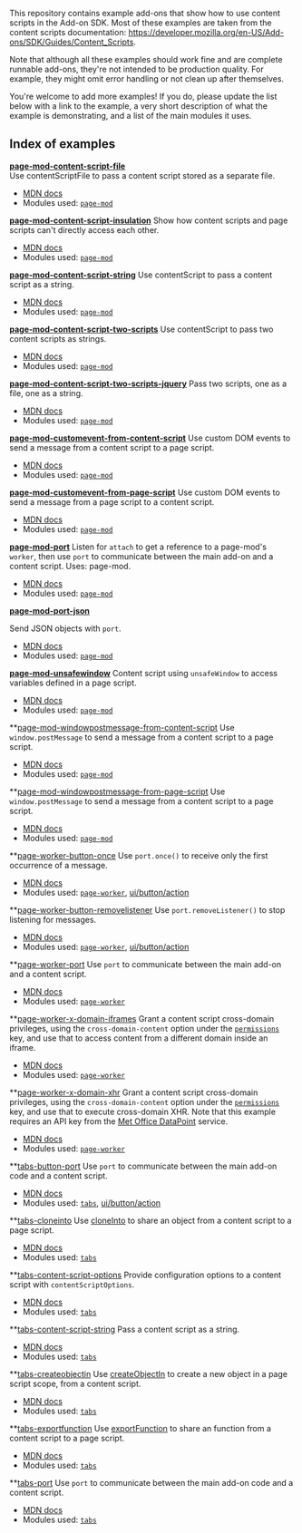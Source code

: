 
This repository contains example add-ons that show how to use content scripts in the Add-on SDK.
Most of these examples are taken from the content scripts documentation: https://developer.mozilla.org/en-US/Add-ons/SDK/Guides/Content_Scripts.

Note that although all these examples should work fine and are complete runnable add-ons, they're not intended to be production quality. For example, they might omit error handling or not clean up after themselves.

You're welcome to add more examples! If you do, please update the list below with a link to the example, a very short description of what the example is demonstrating, and a list of the main modules it uses.

## Index of examples

**[page-mod-content-script-file](page-mod-content-script-file)**  
Use contentScriptFile to pass a content script stored as a separate file.

* [MDN docs](https://developer.mozilla.org/en-US/Add-ons/SDK/Guides/Content_Scripts#Loading_content_scripts)
* Modules used: [`page-mod`](https://developer.mozilla.org/en-US/Add-ons/SDK/High-Level_APIs/page-mod)

**[page-mod-content-script-insulation](page-mod-content-script-insulation)**
Show how content scripts and page scripts can't directly access each other.

* [MDN docs](https://developer.mozilla.org/en-US/Add-ons/SDK/Guides/Content_Scripts#Accessing_the_DOM)
* Modules used: [`page-mod`](https://developer.mozilla.org/en-US/Add-ons/SDK/High-Level_APIs/page-mod)

**[page-mod-content-script-string](page-mod-content-script-string)**
Use contentScript to pass a content script as a string.

* [MDN docs](https://developer.mozilla.org/en-US/Add-ons/SDK/Guides/Content_Scripts#Loading_content_scripts)
* Modules used: [`page-mod`](https://developer.mozilla.org/en-US/Add-ons/SDK/High-Level_APIs/page-mod)

**[page-mod-content-script-two-scripts](page-mod-content-script-two-scripts)**
Use contentScript to pass two content scripts as strings.

* [MDN docs](https://developer.mozilla.org/en-US/Add-ons/SDK/Guides/Content_Scripts#Loading_content_scripts)
* Modules used: [`page-mod`](https://developer.mozilla.org/en-US/Add-ons/SDK/High-Level_APIs/page-mod)

**[page-mod-content-script-two-scripts-jquery](page-mod-content-script-two-scripts-jquery)**
Pass two scripts, one as a file, one as a string.

* [MDN docs](https://developer.mozilla.org/en-US/Add-ons/SDK/Guides/Content_Scripts#Loading_content_scripts)
* Modules used: [`page-mod`](https://developer.mozilla.org/en-US/Add-ons/SDK/High-Level_APIs/page-mod)

**[page-mod-customevent-from-content-script](page-mod-customevent-from-content-script)**
Use custom DOM events to send a message from a content script to a page script.

* [MDN docs](https://developer.mozilla.org/en-US/Add-ons/SDK/Guides/Content_Scripts/Interacting_with_page_scripts#Content_script_to_page_script_2)
* Modules used: [`page-mod`](https://developer.mozilla.org/en-US/Add-ons/SDK/High-Level_APIs/page-mod)

**[page-mod-customevent-from-page-script](page-mod-customevent-from-page-script)**
Use custom DOM events to send a message from a page script to a content script.

* [MDN docs](https://developer.mozilla.org/en-US/Add-ons/SDK/Guides/Content_Scripts/Interacting_with_page_scripts#Page_script_to_content_script_2)
* Modules used: [`page-mod`](https://developer.mozilla.org/en-US/Add-ons/SDK/High-Level_APIs/page-mod)

**[page-mod-port](page-mod-port)**
Listen for `attach` to get a reference to a page-mod's `worker`, then use `port` to communicate between the main add-on and a content script.
Uses: page-mod.

* [MDN docs](https://developer.mozilla.org/en-US/Add-ons/SDK/Guides/Content_Scripts#Accessing_port_in_the_add-on_script)
* Modules used: [`page-mod`](https://developer.mozilla.org/en-US/Add-ons/SDK/High-Level_APIs/page-mod)

**[page-mod-port-json](page-mod-port-json)**

Send JSON objects with `port`.

* [MDN docs](https://developer.mozilla.org/en-US/Add-ons/SDK/Guides/Content_Scripts#JSON-serializable_values)
* Modules used: [`page-mod`](https://developer.mozilla.org/en-US/Add-ons/SDK/High-Level_APIs/page-mod)

**[page-mod-unsafewindow](page-mod-unsafewindow)**
Content script using `unsafeWindow` to access variables defined in a page script.

* [MDN docs](https://developer.mozilla.org/en-US/Add-ons/SDK/Guides/Content_Scripts/Interacting_with_page_scripts#Access_objects_defined_by_page_scripts)
* Modules used: [`page-mod`](https://developer.mozilla.org/en-US/Add-ons/SDK/High-Level_APIs/page-mod)

**[page-mod-windowpostmessage-from-content-script](page-mod-windowpostmessage-from-content-script)
Use `window.postMessage` to send a message from a content script to a page script.

* [MDN docs](https://developer.mozilla.org/en-US/Add-ons/SDK/Guides/Content_Scripts/Interacting_with_page_scripts#Using_the_DOM_postMessage_API)
* Modules used: [`page-mod`](https://developer.mozilla.org/en-US/Add-ons/SDK/High-Level_APIs/page-mod)

**[page-mod-windowpostmessage-from-page-script](page-mod-windowpostmessage-from-page-script)
Use `window.postMessage` to send a message from a content script to a page script.

* [MDN docs](https://developer.mozilla.org/en-US/Add-ons/SDK/Guides/Content_Scripts/Interacting_with_page_scripts#Using_the_DOM_postMessage_API)
* Modules used: [`page-mod`](https://developer.mozilla.org/en-US/Add-ons/SDK/High-Level_APIs/page-mod)

**[page-worker-button-once](page-mod-windowpostmessage-from-page-script)
Use `port.once()` to receive only the first occurrence of a message.

* [MDN docs](https://developer.mozilla.org/en-US/Add-ons/SDK/Guides/Content_Scripts#port.once%28%29)
* Modules used: [`page-worker`](https://developer.mozilla.org/en-US/Add-ons/SDK/High-Level_APIs/page-worker), [ui/button/action](https://developer.mozilla.org/en-US/Add-ons/SDK/Low-Level_APIs/ui_button_action)


**[page-worker-button-removelistener](page-worker-button-removelistener)
Use `port.removeListener()` to stop listening for messages.

* [MDN docs](https://developer.mozilla.org/en-US/Add-ons/SDK/Guides/Content_Scripts#port.removeListener%28%29)
* Modules used: [`page-worker`](https://developer.mozilla.org/en-US/Add-ons/SDK/High-Level_APIs/page-worker), [ui/button/action](https://developer.mozilla.org/en-US/Add-ons/SDK/Low-Level_APIs/ui_button_action)

**[page-worker-port](page-worker-port)
Use `port` to communicate between the main add-on and a content script.

* [MDN docs](https://developer.mozilla.org/en-US/Add-ons/SDK/Guides/Content_Scripts#Accessing_port_in_the_add-on_script)
* Modules used: [`page-worker`](https://developer.mozilla.org/en-US/Add-ons/SDK/High-Level_APIs/page-worker)

**[page-worker-x-domain-iframes](page-worker-x-domain-iframes)
Grant a content script cross-domain privileges, using the `cross-domain-content` option under the [`permissions`](https://developer.mozilla.org/en-US/Add-ons/SDK/Tools/package_json#permissions) key, and use that to access content from a different domain inside an iframe.

* [MDN docs](https://developer.mozilla.org/en-US/Add-ons/SDK/Guides/Content_Scripts/Cross_Domain_Content_Scripts)
* Modules used: [`page-worker`](https://developer.mozilla.org/en-US/Add-ons/SDK/High-Level_APIs/page-worker)

**[page-worker-x-domain-xhr](page-worker-x-domain-xhr)
Grant a content script cross-domain privileges, using the `cross-domain-content` option under the [`permissions`](https://developer.mozilla.org/en-US/Add-ons/SDK/Tools/package_json#permissions) key, and use that to execute cross-domain XHR. Note that this example requires an API key from the [Met Office DataPoint](http://www.metoffice.gov.uk/datapoint) service.

* [MDN docs](https://developer.mozilla.org/en-US/Add-ons/SDK/Guides/Content_Scripts/Cross_Domain_Content_Scripts)
* Modules used: [`page-worker`](https://developer.mozilla.org/en-US/Add-ons/SDK/High-Level_APIs/page-worker)

**[tabs-button-port](tabs-button-port)
Use `port` to communicate between the main add-on code and a content script.

* [MDN docs](https://developer.mozilla.org/en-US/Add-ons/SDK/Guides/Content_Scripts#Accessing_port_in_the_add-on_script)
* Modules used: [`tabs`](https://developer.mozilla.org/en-US/Add-ons/SDK/High-Level_APIs/tabs), [ui/button/action](https://developer.mozilla.org/en-US/Add-ons/SDK/Low-Level_APIs/ui_button_action)

**[tabs-cloneinto](tabs-cloneinto)
Use [cloneInto](https://developer.mozilla.org/en-US/docs/Components.utils.cloneInto) to share an object from a content script to a page script.

* [MDN docs](https://developer.mozilla.org/en-US/Add-ons/SDK/Guides/Content_Scripts/Interacting_with_page_scripts#Expose_objects_to_page_scripts)
* Modules used: [`tabs`](https://developer.mozilla.org/en-US/Add-ons/SDK/High-Level_APIs/tabs)

**[tabs-content-script-options](tabs-content-script-options)
Provide configuration options to a content script with `contentScriptOptions`.

* [MDN docs](https://developer.mozilla.org/en-US/Add-ons/SDK/Guides/Content_Scripts#Passing_configuration_options)
* Modules used: [`tabs`](https://developer.mozilla.org/en-US/Add-ons/SDK/High-Level_APIs/tabs)

**[tabs-content-script-string](tabs-content-script-string)
Pass a content script as a string.

* [MDN docs](https://developer.mozilla.org/en-US/Add-ons/SDK/Guides/Content_Scripts#Loading_content_scripts)
* Modules used: [`tabs`](https://developer.mozilla.org/en-US/Add-ons/SDK/High-Level_APIs/tabs)

**[tabs-createobjectin](tabs-createobjectin)
Use [createObjectIn](https://developer.mozilla.org/en-US/docs/Components.utils.createObjectIn) to create a new object in a page script scope, from a content script.

* [MDN docs](https://developer.mozilla.org/en-US/Add-ons/SDK/Guides/Content_Scripts/Interacting_with_page_scripts#Expose_objects_to_page_scripts)
* Modules used: [`tabs`](https://developer.mozilla.org/en-US/Add-ons/SDK/High-Level_APIs/tabs)

**[tabs-exportfunction](tabs-exportfunction)
Use [exportFunction](https://developer.mozilla.org/en-US/docs/Components.utils.exportFunction) to share an function from a content script to a page script.

* [MDN docs](https://developer.mozilla.org/en-US/Add-ons/SDK/Guides/Content_Scripts/Interacting_with_page_scripts#Expose_objects_to_page_scripts)
* Modules used: [`tabs`](https://developer.mozilla.org/en-US/Add-ons/SDK/High-Level_APIs/tabs)

**[tabs-port](tabs-port)
Use `port` to communicate between the main add-on code and a content script.

* [MDN docs](https://developer.mozilla.org/en-US/Add-ons/SDK/Guides/Content_Scripts#Accessing_port_in_the_add-on_script)
* Modules used: [`tabs`](https://developer.mozilla.org/en-US/Add-ons/SDK/High-Level_APIs/tabs)
